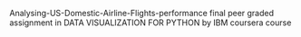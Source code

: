 Analysing-US-Domestic-Airline-Flights-performance
final peer graded assignment in DATA VISUALIZATION FOR PYTHON by IBM coursera course
